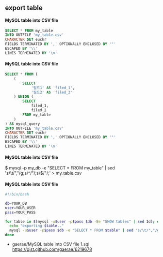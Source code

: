 ## export table

#### MySQL table into CSV file
```sql
SELECT * FROM my_table
INTO OUTFILE 'my_table.csv'
CHARACTER SET euckr
FIELDS TERMINATED BY ',' OPTIONALLY ENCLOSED BY '"'
ESCAPED BY '\\'
LINES TERMINATED BY '\n'
```

#### MySQL table into CSV file
```sql
SELECT * FROM (
    (
        SELECT
            '필드1' AS 'filed_1',
            '필드2' AS 'filed_2'
    ) UNION (
        SELECT
            filed_1,
            filed_2
        FROM my_table
    )
) AS mysql_query
INTO OUTFILE 'my_table.csv'
CHARACTER SET euckr
FIELDS TERMINATED BY ',' OPTIONALLY ENCLOSED BY '"'
ESCAPED BY '\\'
LINES TERMINATED BY '\n'
```

#### MySQL table into CSV file
$ mysql -p my_db -e "SELECT * FROM my_table" | sed 's/\t/","/g;s/^/"/;s/$/"/;' > my_table.csv  

#### MySQL table into CSV file
```sh
#!/bin/bash
 
db=YOUR_DB
user=YOUR_USER
pass=YOUR_PASS
 
for table in $(mysql -u$user -p$pass $db -Be "SHOW tables" | sed 1d); do
  echo "exporting $table.."
  mysql -u$user -p$pass $db -e "SELECT * FROM $table" | sed 's/\t/","/g;s/^/"/;s/$/"/;' > $table.csv
done
```

+ gaerae/MySQL table into CSV file 1.sql  
https://gist.github.com/gaerae/6219678
